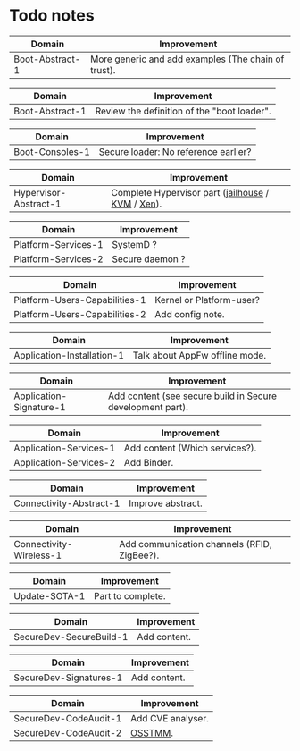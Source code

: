 # Todo notes
<!-- todo -->

Domain          | Improvement
--------------- | ----------------------------------------------------
Boot-Abstract-1 | More generic and add examples (The chain of trust).

Domain          | Improvement
--------------- | -------------------------------------------
Boot-Abstract-1 | Review the definition of the "boot loader".

Domain          | Improvement
--------------- | ------------------------------------
Boot-Consoles-1 | Secure loader: No reference earlier?

Domain                | Improvement
--------------------- | ---------------------------------------------------------------------------------------------------------------------------------------------------------------------
Hypervisor-Abstract-1 | Complete Hypervisor part ([jailhouse](https://github.com/siemens/jailhouse) / [KVM](https://www.linux-kvm.org/page/Main_Page) / [Xen](https://www.xenproject.org/developers/teams/embedded-and-automotive.html)).

Domain              | Improvement
------------------- | -----------
Platform-Services-1 | SystemD ?
Platform-Services-2 | Secure daemon ?

Domain                        | Improvement
----------------------------- | ------------------------
Platform-Users-Capabilities-1 | Kernel or Platform-user?
Platform-Users-Capabilities-2 | Add config note.

Domain                     | Improvement
-------------------------- | ------------------------------
Application-Installation-1 | Talk about AppFw offline mode.

Domain                  | Improvement
----------------------- | ----------------------------------------------------------
Application-Signature-1 | Add content (see secure build in Secure development part).

Domain                 | Improvement
---------------------- | ------------
Application-Services-1 | Add content (Which services?).
Application-Services-2 | Add Binder.

Domain                  | Improvement
----------------------- | -----------------
Connectivity-Abstract-1 | Improve abstract.

Domain                  | Improvement
----------------------- | -------------------------------------------
Connectivity-Wireless-1 | Add communication channels (RFID, ZigBee?).

Domain        | Improvement
------------- | -----------------
Update-SOTA-1 | Part to complete.

Domain                  | Improvement
----------------------- | ------------
SecureDev-SecureBuild-1 | Add content.

Domain                 | Improvement
---------------------- | ------------
SecureDev-Signatures-1 | Add content.

Domain                | Improvement
--------------------- | -----------------------------------------------------
SecureDev-CodeAudit-1 | Add CVE analyser.
SecureDev-CodeAudit-2 | [OSSTMM](http://www.isecom.org/mirror/OSSTMM.3.pdf).

<!-- endtodo -->
